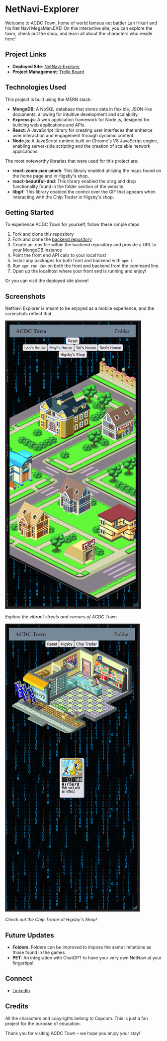 # NetNavi-Explorer

Welcome to ACDC Town, home of world famous net battler Lan Hikari and his Net Navi MegaMan.EXE! On this interactive site, you can explore the town, check out the shop, and learn all about the characters who reside here!

## Project Links

- **Deployed Site**: [NetNavi-Explorer](https://netnavi-explorer-3190ef67dfa0.herokuapp.com)
- **Project Management**: [Trello Board](https://trello.com/b/NITLXd1g/netnavi-explorer)

## Technologies Used

This project is built using the MERN stack:

- **MongoDB**: A NoSQL database that stores data in flexible, JSON-like documents, allowing for intuitive development and scalability.
- **Express.js**: A web application framework for Node.js, designed for building web applications and APIs.
- **React**: A JavaScript library for creating user interfaces that enhance user interaction and engagement through dynamic content.
- **Node.js**: A JavaScript runtime built on Chrome's V8 JavaScript engine, enabling server-side scripting and the creation of scalable network applications.

The most noteworthy libraries that were used for this project are:

- **react-zoom-pan-pinch**: This library enabled utilizing the maps found on the home page and in Higsby's shop.
- **react-beautiful-dnd**: This library enabled the drag and drop functionality found in the folder section of the website.
- **libgif**: This library enabled the control over the GIF that appears when interacting with the Chip Trader in Higsby's shop.
  
## Getting Started

To experience ACDC Town for yourself, follow these simple steps:

1. Fork and clone this repository
2. Fork and clone the [backend repository](https://github.com/AdamRWeinstein/netnavi-explorer-backend)
3. Create an .env file within the backend repository and provide a URL to your MongoDB instance
4. Point the front end API calls to your local host
5. Install any packages for both front and backend with `npm i`
6. Run `npm run dev` on both the front and backend from the command line.
7. Open up the localhost where your front end is running and enjoy!

Or you can visit the deployed site above!

## Screenshots

NetNavi Explorer is meant to be enjoyed as a mobile experience, and the screnshots reflect that.

![ACDC Town](screenshots/ACDCTown.png)

*Explore the vibrant streets and corners of ACDC Town.*

![Higsby's Shop](screenshots/HigsbysShop.png)

*Check out the Chip Trader at Higsby's Shop!*

## Future Updates

- **Folders**: Folders can be improved to impose the same limitations as those found in the games
- **PET**: An integration with ChatGPT to have your very own NetNavi at your fingertips!

## Connect
- [LinkedIn](https://www.linkedin.com/in/adam-rick-weinstein)

## Credits

All the characters and copyrights belong to Capcom. 
This is just a fan project for the purpose of education.

Thank you for visiting ACDC Town – we hope you enjoy your stay!
